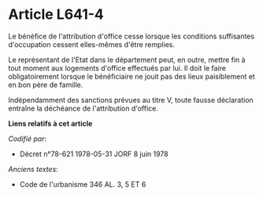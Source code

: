 # Article L641-4

Le bénéfice de l'attribution d'office cesse lorsque les conditions suffisantes d'occupation cessent elles-mêmes d'être
remplies.

Le représentant de l'Etat dans le département peut, en outre, mettre fin à tout moment aux logements d'office effectués par
lui. Il doit le faire obligatoirement lorsque le bénéficiaire ne jouit pas des lieux paisiblement et en bon père de famille.

Indépendamment des sanctions prévues au titre V, toute fausse déclaration entraîne la déchéance de l'attribution d'office.

**Liens relatifs à cet article**

_Codifié par_:

  - Décret n°78-621 1978-05-31 JORF 8 juin 1978

_Anciens textes_:

  - Code de l'urbanisme 346 AL. 3, 5 ET 6

